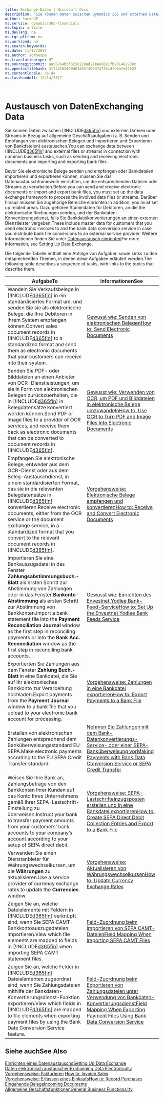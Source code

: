 ```yaml
---
title: Exchange-Daten | Microsoft Docs
description: "Sie können Daten zwischen Dynamics 365 und externen Dateien oder Streams in Bezug auf allgemeine Geschäftsaufgaben (z. B. Senden und Empfangen von elektronischen Belegen und Importieren und Exportieren von Bankdateien) austauschen."
author: SorenGP
ms.service: dynamics365-financials
ms.topic: article
ms.devlang: na
ms.tgt_pltfrm: na
ms.workload: na
ms.search.keywords: 
ms.date: 11/17/2017
ms.author: sgroespe
ms.translationtype: HT
ms.sourcegitcommit: aa56764b5f3210229ad21eae6891fb201462209c
ms.openlocfilehash: 41f42162499401693f30e37a736c4fe0afe24822
ms.contentlocale: de-de
ms.lasthandoff: 12/14/2017

---
```

# <a name="exchanging-data"></a><span data-ttu-id="981e0-103">Austausch von Daten</span><span class="sxs-lookup"><span data-stu-id="981e0-103">Exchanging Data</span></span>
<span data-ttu-id="981e0-104">Sie können Daten zwischen [!INCLUDE[d365fin](includes/d365fin_md.md)] und externen Dateien oder Streams in Bezug auf allgemeine Geschäftsaufgaben (z. B. Senden und Empfangen von elektronischen Belegen und Importieren und Exportieren von Bankdateien) austauschen.</span><span class="sxs-lookup"><span data-stu-id="981e0-104">You can exchange data between [!INCLUDE[d365fin](includes/d365fin_md.md)] and external files or streams in connection with common business tasks, such as sending and receiving electronic documents and importing and exporting bank files.</span></span>  

<span data-ttu-id="981e0-105">Bevor Sie elektronische Belege senden und empfangen oder Bankdateien importieren und exportieren können, müssen Sie das Datenaustauschframework einrichten, um die entsprechenden Dateien oder Streams zu verarbeiten.</span><span class="sxs-lookup"><span data-stu-id="981e0-105">Before you can send and receive electronic documents or import and export bank files, you must set up the data exchange framework to process the involved data files or streams.</span></span> <span data-ttu-id="981e0-106">Darüber hinaus müssen Sie zugehörige Bereiche einrichten.</span><span class="sxs-lookup"><span data-stu-id="981e0-106">In addition, you must set up related areas.</span></span> <span data-ttu-id="981e0-107">Dazu gehören Stammdaten für Debitoren, an die Sie elektronische Rechnungen senden, und der Bankdaten-Konvertierungsdienst, falls Sie Bankdateikonvertierungen an einen externen Dienstleister vergeben.</span><span class="sxs-lookup"><span data-stu-id="981e0-107">These include master data for customers that you send electronic invoices to and the bank data conversion service in case you distribute bank file conversions to an external service provider.</span></span> <span data-ttu-id="981e0-108">Weitere Informationen finden Sie unter [Datenaustausch einrichten](across-set-up-data-exchange.md)</span><span class="sxs-lookup"><span data-stu-id="981e0-108">For more information, see [Setting Up Data Exchange](across-set-up-data-exchange.md).</span></span>  

 <span data-ttu-id="981e0-109">Die folgende Tabelle enthält eine Abfolge von Aufgaben sowie Links zu den entsprechenden Themen, in denen diese Aufgaben erläutert werden.</span><span class="sxs-lookup"><span data-stu-id="981e0-109">The following table describes a sequence of tasks, with links to the topics that describe them.</span></span>  

|<span data-ttu-id="981e0-110">**Aufgabe**</span><span class="sxs-lookup"><span data-stu-id="981e0-110">**To**</span></span>|<span data-ttu-id="981e0-111">**Informationen**</span><span class="sxs-lookup"><span data-stu-id="981e0-111">**See**</span></span>|  
|------------|-------------|  
|<span data-ttu-id="981e0-112">Wandeln Sie Verkaufsbelege in [!INCLUDE[d365fin](includes/d365fin_md.md)] in ein standardisiertes Format um, und senden Sie sie als elektronische Belege, die Ihre Debitoren in ihrem System empfangen können.</span><span class="sxs-lookup"><span data-stu-id="981e0-112">Convert sales document records in [!INCLUDE[d365fin](includes/d365fin_md.md)] to a standardized format and send them as electronic documents that your customers can receive into their system.</span></span>|[<span data-ttu-id="981e0-113">Gewusst wie: Senden von elektronischen Belegen</span><span class="sxs-lookup"><span data-stu-id="981e0-113">How to: Send Electronic Documents</span></span>](sales-how-to-send-electronic-documents.md)|  
|<span data-ttu-id="981e0-114">Senden Sie PDF- oder Bilddateien an einen Anbieter von OCR-Dienstleistungen, um sie in Form von elektronischen Belegen zurückzuerhalten, die in [!INCLUDE[d365fin](includes/d365fin_md.md)] in Belegdatensätze konvertiert werden können.</span><span class="sxs-lookup"><span data-stu-id="981e0-114">Send PDF or image files to a provider of OCR services, and receive them back as electronic documents that can be converted to document records in [!INCLUDE[d365fin](includes/d365fin_md.md)].</span></span>|[<span data-ttu-id="981e0-115">Gewusst wie: Verwenden von OCR, um PDF und Bilddateien in elektronische Belege umzuwandeln</span><span class="sxs-lookup"><span data-stu-id="981e0-115">How to: Use OCR to Turn PDF and Image Files into Electronic Documents</span></span>](across-how-use-ocr-pdf-images-files.md)|  
|<span data-ttu-id="981e0-116">Empfangen Sie elektronische Belege, entweder aus dem OCR-Dienst oder aus dem Beleg-Austauschdienst, in einem standardisierten Format, das sie in die relevanten Belegdatensätze in [!INCLUDE[d365fin](includes/d365fin_md.md)] konvertieren.</span><span class="sxs-lookup"><span data-stu-id="981e0-116">Receive electronic documents, either from the OCR service or the document exchange service, in a standardized format that you convert to the relevant document records in [!INCLUDE[d365fin](includes/d365fin_md.md)].</span></span>|[<span data-ttu-id="981e0-117">Vorgehensweise: Elektronische Belege empfangen und konvertieren</span><span class="sxs-lookup"><span data-stu-id="981e0-117">How to: Receive and Convert Electronic Documents</span></span>](purchasing-how-to-receive-and-convert-electronic-documents.md)|  
|<span data-ttu-id="981e0-118">Importieren Sie eine Bankauszugsdatei in das Fenster **Zahlungsabstimmungsbuch.-Blatt** als ersten Schritt zur Abstimmung von Zahlungen oder in das Fenster **Bankonto-Abstimmung** als ersten Schritt zur Abstimmung von Bankkonten.</span><span class="sxs-lookup"><span data-stu-id="981e0-118">Import a bank statement file into the **Payment Reconciliation Journal** window as the first step in reconciling payments or into the **Bank Acc. Reconciliation** window as the first step in reconciling bank accounts.</span></span>|[<span data-ttu-id="981e0-119">Gewusst wie: Einrichten des Envestnet Yodlee Bank-Feed-Service</span><span class="sxs-lookup"><span data-stu-id="981e0-119">How to: Set Up the Envestnet Yodlee Bank Feeds Service</span></span>](bank-how-setup-bank-statement-service.md)|  
|<span data-ttu-id="981e0-120">Exportierten Sie Zahlungen aus dem Fenster **Zahlung Buch.-Blatt** in eine Bankdatei, die Sie auf Ihr elektronisches Bankkonto zur Verarbeitung hochladen.</span><span class="sxs-lookup"><span data-stu-id="981e0-120">Export payments from the **Payment Journal** window to a bank file that you upload to your electronic bank account for processing.</span></span>|[<span data-ttu-id="981e0-121">Vorgehensweise: Zahlungen in eine Bankdatei exportieren</span><span class="sxs-lookup"><span data-stu-id="981e0-121">How to: Export Payments to a Bank File</span></span>](payables-how-export-payments-bank-file.md)|
|<span data-ttu-id="981e0-122">Erstellen von elektronischen Zahlungen entsprechend dem Banküberweisungsstandard EU SEPA.</span><span class="sxs-lookup"><span data-stu-id="981e0-122">Make electronic payments according to the EU SEPA Credit Transfer standard.</span></span>|[<span data-ttu-id="981e0-123">Nehmen Sie Zahlungen mit dem Bank-Datenkonvertierungs-Service- oder einer SEPA-Banküberweisung vor</span><span class="sxs-lookup"><span data-stu-id="981e0-123">Making Payments with Bank Data Conversion Service or SEPA Credit Transfer</span></span>](finance-make-payments-with-bank-data-conversion-service-or-sepa-credit-transfer.md)|  
|<span data-ttu-id="981e0-124">Weisen Sie Ihre Bank an, Zahlungsbeträge von den Bankkonten Ihrer Kunden auf das Konto Ihres Unternehmens gemäß Ihrer SEPA-Lastschrift-Einstellung zu überweisen.</span><span class="sxs-lookup"><span data-stu-id="981e0-124">Instruct your bank to transfer payment amounts from your customers’ bank accounts to your company’s account according to your setup of SEPA direct debit.</span></span>|[<span data-ttu-id="981e0-125">Vorgehensweise: SEPA-Lastschrifteinzugsposten erstellen und in eine Bankdatei exportieren</span><span class="sxs-lookup"><span data-stu-id="981e0-125">How to: Create SEPA Direct Debit Collection Entries and Export to a Bank File</span></span>](finance-how-create-sepa-direct-debit-collection-entries-export-bank-file.md)|  
|<span data-ttu-id="981e0-126">Verwenden Sie einen Dienstanbieter für Währungswechselkursen, um die **Währungen** zu aktualisieren.</span><span class="sxs-lookup"><span data-stu-id="981e0-126">Use a service provider of currency exchange rates to update the **Currencies** window.</span></span>|[<span data-ttu-id="981e0-127">Vorgehensweise: Aktualisieren von Währungswechselkursen</span><span class="sxs-lookup"><span data-stu-id="981e0-127">How to: Update Currency Exchange Rates</span></span>](finance-how-update-currencies.md)|  
|<span data-ttu-id="981e0-128">Zeigen Sie an, welche Dateielemente mit Feldern in [!INCLUDE[d365fin](includes/d365fin_md.md)] verknüpft sind, wenn Sie SEPA CAMT-Bankkontoauszugsdateien importieren.</span><span class="sxs-lookup"><span data-stu-id="981e0-128">View which file elements are mapped to fields in [!INCLUDE[d365fin](includes/d365fin_md.md)] when importing SEPA CAMT statement files.</span></span>|[<span data-ttu-id="981e0-129">Feld-Zuordnung beim Importieren von SEPA CAMT-Dateien</span><span class="sxs-lookup"><span data-stu-id="981e0-129">Field Mapping When Importing SEPA CAMT Files</span></span>](across-field-mapping-when-importing-sepa-camt-files.md)|  
|<span data-ttu-id="981e0-130">Zeigen Sie an, welche Felder in [!INCLUDE[d365fin](includes/d365fin_md.md)] Dateielementen zugeordnet sind, wenn Sie Zahlungsdateien mithilfe der Bankdaten-Konvertierungsdienst-Funktion exportieren.</span><span class="sxs-lookup"><span data-stu-id="981e0-130">View which fields in [!INCLUDE[d365fin](includes/d365fin_md.md)] are mapped to file elements when exporting payment files by using the Bank Date Conversion Service feature.</span></span>|[<span data-ttu-id="981e0-131">Feld-Zuordnung beim Exportieren von Zahlungsdateien unter Verwendung von Bankdaten-Konvertierungsdienst</span><span class="sxs-lookup"><span data-stu-id="981e0-131">Field Mapping When Exporting Payment Files Using Bank Data Conversion Service</span></span>](across-field-mapping-when-exporting-payment-files-using-bank-data-conversion-service.md)|  

## <a name="see-also"></a><span data-ttu-id="981e0-132">Siehe auch</span><span class="sxs-lookup"><span data-stu-id="981e0-132">See Also</span></span>  
[<span data-ttu-id="981e0-133">Einrichten eines Datenaustauschs</span><span class="sxs-lookup"><span data-stu-id="981e0-133">Setting Up Data Exchange</span></span>](across-set-up-data-exchange.md)  
[<span data-ttu-id="981e0-134">Daten elektronisch austauschen</span><span class="sxs-lookup"><span data-stu-id="981e0-134">Exchanging Data Electronically</span></span>](across-data-exchange.md)  
<span data-ttu-id="981e0-135">[Vorgehensweise: Fakturieren](sales-how-invoice-sales.md) </span><span class="sxs-lookup"><span data-stu-id="981e0-135">[How to: Invoice Sales](sales-how-invoice-sales.md) </span></span>  
[<span data-ttu-id="981e0-136">Vorgehensweise: Erfassen eines Einkaufs</span><span class="sxs-lookup"><span data-stu-id="981e0-136">How to: Record Purchases</span></span>](purchasing-how-record-purchases.md)  
[<span data-ttu-id="981e0-137">Eingehende Belege</span><span class="sxs-lookup"><span data-stu-id="981e0-137">Incoming Documents</span></span>](across-income-documents.md)  
[<span data-ttu-id="981e0-138">Allgemeine Geschäftsfunktionen</span><span class="sxs-lookup"><span data-stu-id="981e0-138">General Business Functionality</span></span>](ui-across-business-areas.md)  

